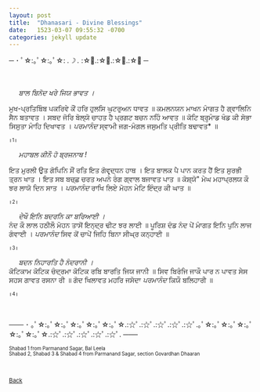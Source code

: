 ```yaml
---
layout: post
title:  "Dhanasari - Divine Blessings"
date:   1523-03-07 09:55:32 -0700
categories: jekyll update
---
```


─ ･ ﾟ☆:｡ﾟ☆:｡ﾟ☆: *.☽ .* :☆ﾟ.:☆ﾟ.:☆ﾟ.:☆ﾟ ─

<br>
<br>
&nbsp;&nbsp;&nbsp;&nbsp;<em>
ਬਾਲ ਬਿਨੋਦ ਖਰੇ ਜਿਯ ਭਾਵਤ ।</em>
<br>

ਮੁਖ-ਪ੍ਰਤਿਬਿੰਬ ਪਕਰਿਵੇ ਕੌਂ ਹਰਿ ਹੁਲਸਿ ਘੁਟਰੁਅਨ ਧਾਵਤ ॥
ਕਮਲਨਯਨ ਮਾਖਨ ਮਾੰਗਤ ਹੈ ਗ੍ਵਾਲਿਨਿ ਸੈਨ ਬਤਾਵਤ ।
ਸਬਦ ਜੋਰਿ ਬੋਲ੍ਯੋ ਚਾਹਤ ਹੈ ਪ੍ਰਗਟ ਬਚਨ ਨਹਿੰ ਆਵਤ ॥
ਕੋਟਿ ਬ੍ਰਹ੍ਮਾੰਡ ਖੰਡ ਕੀ ਸੋਭਾ ਸਿਸੁਤਾ ਮਾੰਹਿ ਦਿਖਾਵਤ ।
<em>ਪਰਮਾਨੰਦ</em> ਸ੍ਵਾਮੀ ਜਗ-ਮੰਗਲ ਜਸੁਮਤਿ ਪ੍ਰੀਤਿ ਬਢਾਵਤ* ॥

<small><small>॥1॥</small></small>


&nbsp;&nbsp;&nbsp;&nbsp;<em>
ਮਹਾਬਲ ਕੀਨੌ ਹੋ ਬ੍ਰਜਨਾਥ !</em>
<br>

ਇਤ ਮੁਰਲੀ ਉਤ ਗੋਪਿਨਿ ਸੌਂ ਰਤਿ ਇਤ ਗੋਵਰ੍ਦ੍ਧਨ ਹਾਥ ।
ਇਤ ਬਾਲਕ ਪੈ ਪਾਨ ਕਰਤ ਹੈਂ ਇਤ ਸੁਰਭੀ ਤ੍ਰਨ ਖਾਤ ।
ਇਤ ਸਬ ਬਚ੍ਛ ਚਰਤ ਅਪਨੇ ਰੰਗ ਗ੍ਵਾਲ ਬਜਾਵਤ ਪਾਤ ॥
ਕੋਸ਼੍ਯੋ" ਮੇਘ ਮਹਾਪ੍ਰਲਯ ਕੌ ਝਰ ਲਾਯੋ ਦਿਨ ਸਾਤ ।
<em>ਪਰਮਾਨੰਦ</em> ਰਾਖਿ ਲਿਏ ਮੋਹਨ ਮੇਟਿ ਇੰਦ੍ਰ ਕੀ ਘਾਤ ॥


<small><small>॥2॥</small></small>


&nbsp;&nbsp;&nbsp;&nbsp;<em>
ਦੇਖੌ ਇਨਿ ਬਦਰਨਿ ਕਾ ਬਰਿਆਈ ।</em>
<br>
ਨੰਦ ਕੌ ਲਾਲ ਹਠੀਲੌ ਮੋਹਨ ਤਾਸੋਂ ਇਨ੍ਦ੍ਰ ਢੀਟ ਝਰ ਲਾਈ ॥
ਪੂਰਿਸ਼ ਦੰਡ ਨੰਦ ਪੇਂ ਮਾੰਗਤ ਇਨਿ ਪੁਨਿ ਲਾਜ ਗੰਵਾਈ ।
<em>ਪਰਮਾਨੰਦ</em> ਸਿਵ ਕੋਂ ਚਾਪੇਂ ਜਿਹਿ ਬਿਨਾ ਸੀਘ੍ਰ ਕਨ‍੍ਹਾਈ ॥

<small><small>॥3॥</small></small>

&nbsp;&nbsp;&nbsp;&nbsp;<em>
ਬਦਨ ਨਿਹਾਰਤਿ ਹੈ ਨੰਦਰਾਨੀ ।</em>
<br>
ਕੋਟਿਕਾਮ ਕੋਟਿਕ ਚੰਦ੍ਰਮਾ ਕੋਟਿਕ ਰਬਿ ਬਾਰਤਿ ਜਿਯ ਜਾਨੀ ॥
ਸਿਵ ਬਿਰੰਜਿ ਜਾਕੌ ਪਾਰ ਨ ਪਾਵਤ ਸੇਸ ਸਹਸ ਗਾਵਤ ਰਸਨਾ ਰੀ ॥
ਗੋਦ ਖਿਲਾਵਤ ਮਹਰਿ ਜਸੋਦਾ <em>ਪਰਮਾਨੰਦ</em> ਕਿਯੌ ਬਲਿਹਾਰੀ ॥

<small><small>॥4॥</small></small>

<br>


─── ･ ｡ﾟ☆:｡ﾟ☆:｡ﾟ☆:｡ﾟ☆:｡ﾟ☆:｡ﾟ☆.:☆ﾟ.:☆ﾟ.:☆ﾟ.:☆ﾟ.:☆ﾟ.｡ﾟ☆:｡ﾟ☆:｡ﾟ☆:｡ﾟ☆:｡ﾟ☆:｡ﾟ☆.:☆ﾟ.:☆ﾟ.:☆ﾟ.:☆ﾟ.:☆ﾟ. ───
<br>
<small>
<br>
<small>
Shabad 1 from Parmanand Sagar, Bal Leela<br>
Shabad 2, Shabad 3 & Shabad 4 from Parmanand Sagar, section Govardhan Dhaaran
</small>
<br>
<br>
<br>

[Back][back]

[back]: /Gurbani-of-Bhagat-Parmanand-Ji/
